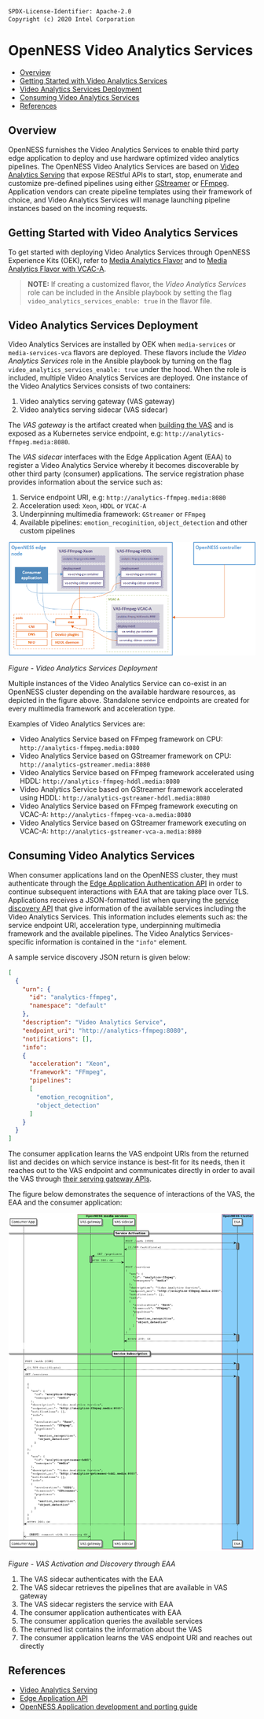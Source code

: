 
```text
SPDX-License-Identifier: Apache-2.0
Copyright (c) 2020 Intel Corporation
```
<!-- omit in toc -->
# OpenNESS Video Analytics Services
- [Overview](#overview)
- [Getting Started with Video Analytics Services](#getting-started-with-video-analytics-services)
- [Video Analytics Services Deployment](#video-analytics-services-deployment)
- [Consuming Video Analytics Services](#consuming-video-analytics-services)
- [References](#references)

## Overview
OpenNESS furnishes the Video Analytics Services to enable third party edge application to deploy and use hardware optimized video analytics pipelines. The OpenNESS Video Analytics Services are based on [Video Analytics Serving](https://github.com/intel/video-analytics-serving) that expose REStful APIs to start, stop, enumerate and customize pre-defined pipelines using either [GStreamer](https://github.com/OpenVisualCloud/Dockerfiles/blob/master/doc/ffmpeg.md) or [FFmpeg](https://github.com/OpenVisualCloud/Dockerfiles/blob/master/doc/ffmpeg.md). Application vendors can create pipeline templates using their framework of choice, and Video Analytics Services will manage launching pipeline instances based on the incoming requests.

## Getting Started with Video Analytics Services

To get started with deploying Video Analytics Services through OpenNESS Experience Kits (OEK), refer to [Media Analytics Flavor](../flavors.md#media-analytics-flavor) and to [Media Analytics Flavor with VCAC-A](../flavors.md#media-analytics-flavor-with-vcac-a).

> **NOTE:** If creating a customized flavor, the *Video Analytics Services* role can be included in the Ansible playbook by setting the flag `video_analytics_services_enable: true` in the flavor file.

## Video Analytics Services Deployment
Video Analytics Services are installed by OEK when `media-services` or `media-services-vca` flavors are deployed. These flavors include the *Video Analytics Services* role in the Ansible playbook by turning on the flag `video_analytics_services_enable: true` under the hood. When the role is included, multiple Video Analytics Services are deployed. One instance of the Video Analytics Services consists of two containers:
1. Video analytics serving gateway (VAS gateway)
2. Video analytics serving sidecar (VAS sidecar)

The *VAS gateway* is the artifact created when [building the VAS](https://github.com/intel/video-analytics-serving#building) and is exposed as a Kubernetes service endpoint, e.g: `http://analytics-ffmpeg.media:8080`.

The *VAS sidecar* interfaces with the Edge Application Agent (EAA) to register a Video Analytics Service whereby it becomes discoverable by other third party (consumer) applications. The service registration phase provides information about the service such as:
1. Service endpoint URI, e.g: `http://analytics-ffmpeg.media:8080`
2. Acceleration used: `Xeon`, `HDDL` or `VCAC-A`
3. Underpinning multimedia framework: `GStreamer` or `FFmpeg`
4. Available pipelines: `emotion_recoginition`, `object_detection` and other custom pipelines

![Video Analytics Services Deployment](va-service-images/va-services-deployment.png)

_Figure - Video Analytics Services Deployment_

Multiple instances of the Video Analytics Service can co-exist in an OpenNESS cluster depending on the available hardware resources, as depicted in the figure above. Standalone service endpoints are created for every multimedia framework and acceleration type.

Examples of Video Analytics Services are:
- Video Analytics Service based on FFmpeg framework on CPU: `http://analytics-ffmpeg.media:8080`
- Video Analytics Service based on GStreamer framework on CPU: `http://analytics-gstreamer.media:8080`
- Video Analytics Service based on FFmpeg framework accelerated using HDDL: `http://analytics-ffmpeg-hddl.media:8080`
- Video Analytics Service based on GStreamer framework accelerated using HDDL: `http://analytics-gstreamer-hddl.media:8080`
- Video Analytics Service based on FFmpeg framework executing on VCAC-A: `http://analytics-ffmpeg-vca-a.media:8080`
- Video Analytics Service based on GStreamer framework executing on VCAC-A: `http://analytics-gstreamer-vca-a.media:8080`

## Consuming Video Analytics Services
When consumer applications land on the OpenNESS cluster, they must authenticate through the [Edge Application Authentication API](https://www.openness.org/api-documentation/?api=auth) in order to continue subsequent interactions with EAA that are taking place over TLS. Applications receives a JSON-formatted list when querying the [service discovery API](https://www.openness.org/api-documentation/?api=eaa#/Eaa/GetServices) that give information of the available services including the Video Analytics Services. This information includes elements such as: the service endpoint URI, acceleration type, underpinning multimedia framework and the available pipelines. The Video Analytics Services-specific information is contained in the `"info"` element.

A sample service discovery JSON return is given below:
```json
[
  {
    "urn": {
      "id": "analytics-ffmpeg",
      "namespace": "default"
    },
    "description": "Video Analytics Service",
    "endpoint_uri": "http://analytics-ffmpeg:8080",
    "notifications": [],
    "info":
    {
      "acceleration": "Xeon",
      "framework": "FFmpeg",
      "pipelines":
      [
        "emotion_recognition",
        "object_detection"
      ]
    }
  }
]
```

The consumer application learns the VAS endpoint URIs from the returned list and decides on which service instance is best-fit for its needs, then it reaches out to the VAS endpoint and communicates directly in order to avail the VAS through [their serving gateway APIs](https://github.com/intel/video-analytics-serving#interfaces).

The figure below demonstrates the sequence of interactions of the VAS, the EAA and the consumer application:

![VAS Activation and Discovery through EAA](va-service-images/va-services-flow.png)

_Figure - VAS Activation and Discovery through EAA_

1. The VAS sidecar authenticates with the EAA
2. The VAS sidecar retrieves the pipelines that are available in VAS gateway
3. The VAS sidecar registers the service with EAA
4. The consumer application authenticates with EAA
5. The consumer application queries the available services
6. The returned list contains the information about the VAS
7. The consumer application learns the VAS endpoint URI and reaches out directly

## References
* [Video Analytics Serving](https://github.com/intel/video-analytics-serving)
* [Edge Application API](https://www.openness.org/api-documentation/?api=eaa)
* [OpenNESS Application development and porting guide](https://github.com/open-ness/specs/blob/master/doc/applications/openness_appguide.md)
